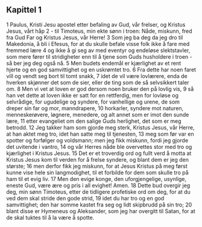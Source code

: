 ## Kapittel 1

1 Paulus, Kristi Jesu apostel etter befaling av Gud, vår frelser, og Kristus Jesus, vårt håp
2 - til Timoteus, min ekte sønn i troen: Nåde, miskunn, fred fra Gud Far og Kristus Jesus, vår Herre!
3 Som jeg ba deg da jeg dro til Makedonia, å bli i Efesus, for at du skulle befale visse folk ikke å fare med fremmed lære
4 og ikke å gi seg av med eventyr og endeløse slektstavler, som mere fører til stridigheter enn til å tjene som Guds husholdere i troen - så ber jeg deg også nå.
5 Men budets endemål er kjærlighet av et rent hjerte og en god samvittighet og en uskrømtet tro.
6 Fra dette har noen faret vill og vendt seg bort til tomt snakk,
7 idet de vil være lovlærere, enda de hverken skjønner det som de sier, eller de ting som de så selvsikkert taler om.
8 Men vi vet at loven er god dersom noen bruker den på lovlig vis,
9 så han vet dette at loven ikke er satt for en rettferdig, men for lovløse og selvrådige, for ugudelige og syndere, for vanhellige og urene, de som dreper sin far og mor, manndrapere,
10 horkarler, syndere mot naturen, menneskerøvere, løgnere, menedere, og alt annet som er imot den sunde lære,
11 etter evangeliet om den salige Guds herlighet, det som er meg betrodd.
12 Jeg takker ham som gjorde meg sterk, Kristus Jesus, vår Herre, at han aktet meg tro, idet han satte meg til tjenesten,
13 meg som før var en spotter og forfølger og voldsmann; men jeg fikk miskunn, fordi jeg gjorde det uvitende i vantro,
14 og vår Herres nåde ble overvettes stor med tro og kjærlighet i Kristus Jesus.
15 Det er et troverdig ord og fullt verd å motta at Kristus Jesus kom til verden for å frelse syndere, og blant dem er jeg den største;
16 men derfor fikk jeg miskunn, for at Jesus Kristus på meg først kunne vise hele sin langmodighet, til et forbilde for dem som skulle tro på ham til et evig liv.
17 Men den evige konge, den uforgjengelige, usynlige, eneste Gud, være ære og pris i all evighet! Amen.
18 Dette bud overgir jeg deg, min sønn Timoteus, etter de tidligere profetiske ord om deg, for at du ved dem skal stride den gode strid,
19 idet du har tro og en god samvittighet; den har somme kastet fra seg og lidt skipbrudd på sin tro;
20 blant disse er Hymeneus og Aleksander, som jeg har overgitt til Satan, for at de skal tuktes til å la være å spotte.
